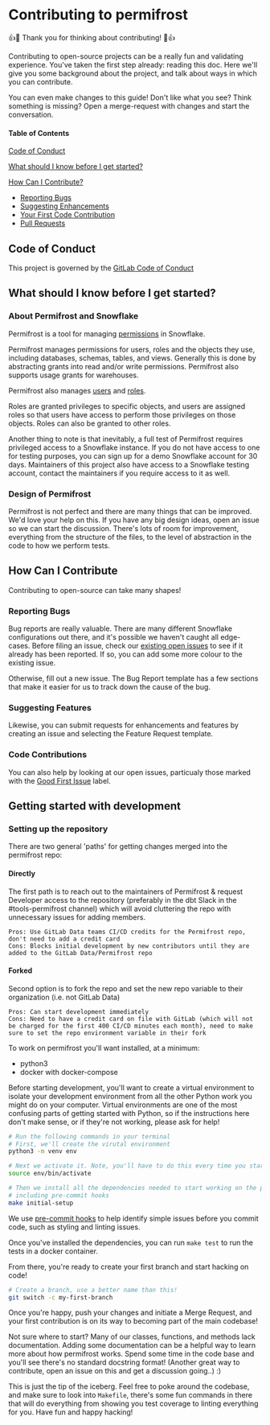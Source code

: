 # Contributing to permifrost

:+1::tada: Thank you for thinking about contributing! :tada::+1:

Contributing to open-source projects can be a really fun and validating
experience.  You've taken the first step already: reading this doc. Here we'll
give you some background about the project, and talk about ways in which you can
contribute.

You can even make changes to this guide! Don't like what you see? Think
something is missing? Open a merge-request with changes and start the
conversation.

#### Table of Contents

[Code of Conduct](#code-of-conduct)

[What should I know before I get
started?](#what-should-i-know-before-i-get-started)

[How Can I Contribute?](#how-can-i-contribute)
  * [Reporting Bugs](#reporting-bugs)
  * [Suggesting Enhancements](#suggesting-enhancements)
  * [Your First Code Contribution](#your-first-code-contribution)
  * [Pull Requests](#pull-requests)

## Code of Conduct

This project is governed by the [GitLab Code of
Conduct](https://about.gitlab.com/community/contribute/code-of-conduct/)


## What should I know before I get started?

### About Permifrost and Snowflake

Permifrost is a tool for managing
[permissions](https://docs.snowflake.com/en/user-guide/security-access-control-privileges.html)
in Snowflake.

Permifrost manages permissions for users, roles and the objects they use,
including databases, schemas, tables, and views. Generally this is done by
abstracting grants into read and/or write permissions. Permifrost also supports
usage grants for warehouses.

Permifrost also manages
[users](https://docs.snowflake.com/en/sql-reference/ddl-user-security.html#user-management)
and
[roles](https://docs.snowflake.com/en/sql-reference/ddl-user-security.html#role-management).

Roles are granted privileges to specific objects, and users are assigned roles
so that users have access to perform those privileges on those objects. Roles
can also be granted to other roles.

Another thing to note is that inevitably, a full test of Permifrost requires
privileged access to a Snowflake instance. If you do not have access to one
for testing purposes, you can sign up for a demo Snowflake account for 30 days.
Maintainers of this project also have access to a Snowflake testing account,
contact the maintainers if you require access to it as well.

### Design of Permifrost

Permifrost is not perfect and there are many things that can be improved. We'd
love your help on this. If you have any big design ideas, open an issue
so we can start the discussion. There's lots of room for improvement,
everything from the structure of the files, to the level of abstraction in
the code to how we perform tests.

## How Can I Contribute

Contributing to open-source can take many shapes!

### Reporting Bugs

Bug reports are really valuable. There are many different Snowflake configurations
out there, and it's possible we haven't caught all edge-cases. Before filing
an issue, check our [existing open issues](https://gitlab.com/gitlab-data/permifrost/-/issues)
to see if it already has been reported. If so, you can add some more colour to
the existing issue.

Otherwise, fill out a new issue. The Bug Report template has a few sections
that make it easier for us to track down the cause of the bug.

### Suggesting Features

Likewise, you can submit requests for enhancements and features by creating an
issue and selecting the Feature Request template.

### Code Contributions

You can also help by looking at our open issues, particualy those marked with
the [Good First Issue](https://gitlab.com/gitlab-data/permifrost/-/issues?label_name%5B%5D=Good+First+Issue)
label.

## Getting started with development

### Setting up the repository

There are two general 'paths' for getting changes merged into the permifrost repo:

#### Directly

The first path is to reach out to the maintainers of Permifrost & request Developer access to the repository (preferably in the dbt Slack in the #tools-permifrost channel) which will avoid cluttering the repo with unnecessary issues for adding members.

    Pros: Use GitLab Data teams CI/CD credits for the Permifrost repo, don't need to add a credit card
    Cons: Blocks initial development by new contributors until they are added to the GitLab Data/Permifrost repo

#### Forked

Second option is to fork the repo and set the new repo variable to their organization (i.e. not GitLab Data)

    Pros: Can start development immediately
    Cons: Need to have a credit card on file with GitLab (which will not be charged for the first 400 CI/CD minutes each month), need to make sure to set the repo environment variable in their fork

To work on permifrost you'll want installed, at a minimum:

- python3
- docker with docker-compose

Before starting development, you'll want to create a virtual environment
to isolate your development environment from all the other Python
work you might do on your computer. Virtual environments are one of the
most confusing parts of getting started with Python, so if the instructions
here don't make sense, or if they're not working, please ask for help!

```bash
# Run the following commands in your terminal
# First, we'll create the virutal environment
python3 -m venv env

# Next we activate it. Note, you'll have to do this every time you start a new session
source env/bin/activate

# Then we install all the dependencies needed to start working on the project,
# including pre-commit hooks
make initial-setup
```

We use [pre-commit hooks](https://pre-commit.com) to help identify simple
issues before you commit code, such as styling and linting issues.

Once you've installed the dependencies, you can run
`make test` to run the tests in a docker container.

From there, you're ready to create your first branch and start hacking on code!

```bash
# Create a branch, use a better name than this!
git switch -c my-first-branch
```

Once you're happy, push your changes and initiate a Merge Request, and your
first contribution is on its way to becoming part of the main codebase!

Not sure where to start? Many of our classes, functions, and methods lack
documentation. Adding some documentation can be a helpful way to learn
more about how permifrost works. Spend some time in the code base and you'll
see there's no standard docstring format! (Another great way to contribute,
open an issue on this and get a discussion going..) :)

This is just the tip of the iceberg. Feel free to poke around the codebase,
and make sure to look into `Makefile`, there's some fun commands in there that
will do everything from showing you test coverage to linting everything for
you. Have fun and happy hacking!
